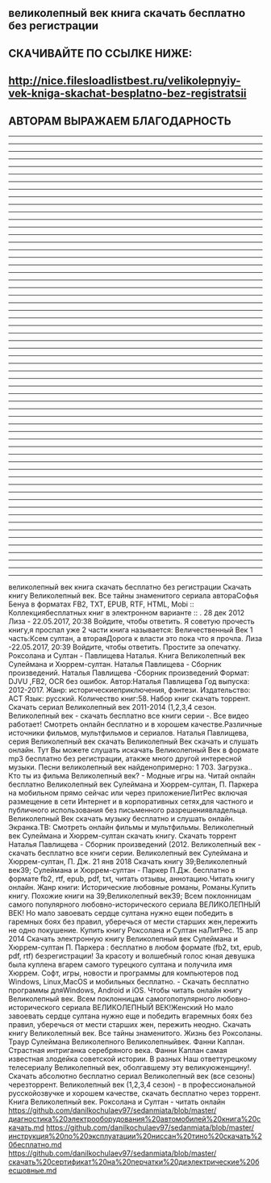 великолепный век книга скачать бесплатно без регистрации
--------------------------------------------------
СКАЧИВАЙТЕ ПО ССЫЛКЕ НИЖЕ:
--------------------------------------------------
http://nice.filesloadlistbest.ru/velikolepnyiy-vek-kniga-skachat-besplatno-bez-registratsii
--------------------------------------------------
АВТОРАМ ВЫРАЖАЕМ БЛАГОДАРНОСТЬ
--------------------------------------------------
--------------------------------------------------
--------------------------------------------------
--------------------------------------------------
--------------------------------------------------
--------------------------------------------------
--------------------------------------------------
--------------------------------------------------
--------------------------------------------------
--------------------------------------------------
--------------------------------------------------
--------------------------------------------------
--------------------------------------------------
--------------------------------------------------
--------------------------------------------------
--------------------------------------------------
--------------------------------------------------
--------------------------------------------------
--------------------------------------------------
--------------------------------------------------
--------------------------------------------------
--------------------------------------------------
--------------------------------------------------
--------------------------------------------------
--------------------------------------------------
--------------------------------------------------
--------------------------------------------------
--------------------------------------------------
--------------------------------------------------
--------------------------------------------------
--------------------------------------------------
--------------------------------------------------
--------------------------------------------------
--------------------------------------------------
--------------------------------------------------
--------------------------------------------------
--------------------------------------------------
--------------------------------------------------
--------------------------------------------------
--------------------------------------------------
--------------------------------------------------
--------------------------------------------------
--------------------------------------------------
--------------------------------------------------
--------------------------------------------------
--------------------------------------------------
--------------------------------------------------
--------------------------------------------------
--------------------------------------------------
--------------------------------------------------
--------------------------------------------------
--------------------------------------------------
--------------------------------------------------
--------------------------------------------------
--------------------------------------------------
--------------------------------------------------
--------------------------------------------------
--------------------------------------------------
--------------------------------------------------
--------------------------------------------------
великолепный век книга скачать бесплатно без регистрации Скачать книгу Великолепный век. Все тайны знаменитого сериала автораСофья Бенуа в форматах FB2, TXT, EPUB, RTF, HTML, Mobi :: Коллекциябесплатных книг в электронном варианте :: . 28 дек 2012  Лиза - 22.05.2017, 20:38 Войдите, чтобы ответить. Я советую прочесть книгу,я проспал уже 2 части книга называется: Величественный Век 1 часть:Ксем султан, а втораяДорога к власти это пока что я прочла. Лиза -22.05.2017, 20:39 Войдите, чтобы ответить. Простите за опечатку. Роксолана и Султан - Павлищева Наталья. Книга Великолепный век Сулеймана и Хюррем-султан. Наталья Павлищева - Сборник произведений. Наталья Павлищева -Сборник произведений Формат: DJVU ,FB2, OCR без ошибок. Автор:Наталья Павлищева Год выпуска: 2012-2017. Жанр: историческиеприключения, фэнтези. Издательство: АСТ Язык: русский. Количество книг:58. Набор книг скачать торрент. Скачать сериал Великолепный век 2011-2014 (1,2,3,4 сезон. Великолепный век - скачать бесплатно все книги серии -. Все видео работает! Смотреть онлайн бесплатно и в хорошем качестве.Различные источники фильмов, мультфильмов и сериалов. Наталья Павлищева, серия Великолепный век  скачать
Великолепный Век скачать и слушать онлайн. Тут Вы можете слушать искачать Великолепный Век в формате mp3 бесплатно без регистрации, атакже много другой интересной музыки. Песни великолепный век найденопримерно: 1 703. Загрузка.. Кто ты из фильма Великолепный век? - Модные игры на. Читай онлайн бесплатно Великолепный век Сулеймана и Хюррем-султан, П. Паркера на мобильном прямо сейчас или через приложениеЛитРес  включая размещение в сети Интернет и в корпоративных сетях,для частного и публичного использования без письменного разрешениявладельца. Великолепный Век скачать музыку бесплатно и слушать онлайн. Экранка.ТВ: Смотреть онлайн фильмы и мультфильмы. Великолепный век Сулеймана и Хюррем-султан скачать книгу. Скачать торрент Наталья Павлищева - Сборник произведений (2012. Великолепный век - скачать бесплатно все книги серии. Великолепный век Сулеймана и Хюррем-султан, П. Дж. 21 янв 2018  Скачать книгу 39;Великолепный век39; Сулеймана и Хюррем-султан - Паркер П.Дж. бесплатно в формате fb2, rtf, epub, pdf, txt, читать отзывы, аннотацию.Читать книгу онлайн. Жанр книги: Исторические любовные романы, Романы.Купить книгу. Похожие книги на 39;Великолепный век39;
Всем поклонницам самого популярного любовно-исторического сериала ВЕЛИКОЛЕПНЫЙ ВЕК!  Но мало завоевать сердце султана  нужно ещеи победить в гаремных боях без правил, уберечься от мести старших жен,пережить не одно покушение.  Купить книгу Роксолана и Султан наЛитРес. 15 апр 2014  Скачать электронную книгу Великолепный век Сулеймана и Хюррем-султан П. Паркера : бесплатно в любом формате (fb2, txt, epub, pdf, rtf) безрегистрации! За красоту и волшебный голос юная девушка была куплена вгарем самого турецкого султана и получила имя Хюррем. Софт, игры, новости и программы для компьютеров под Windows, Linux,MacOS и мобильных бесплатно. - Скачать бесплатно программы дляWindows, Android и iOS. Чтобы читать онлайн книгу  Великолепный век.  Всем поклонницам самогопопулярного любовно-исторического сериала ВЕЛИКОЛЕПНЫЙ ВЕК!Женский  Но мало завоевать сердце султана  нужно еще и победить вгаремных боях без правил, уберечься от мести старших жен, пережить неодно. Скачать книгу Великолепный век. Все тайны знаменитого. Жизнь без Роксоланы. Траур Сулеймана Великолепного  Великолепныйвек. Фанни Каплан. Страстная интриганка серебряного века. Фанни Каплан самая известная злодейка советской истории. В разных  Наш ответтурецкому телесериалу Великолепный век, оболгавшему эту великуюженщину!. Скачать абсолютно бесплатно сериал Великолепный век (все сезоны) черезторрент. Великолепный век (1,2,3,4 сезон) - в профессиональной русскойозвучке и хорошем качестве, скачать бесплатно через торрент. Книга Великолепный век. Роксолана и Султан - читать онлайн
https://github.com/danilkochulaev97/sedanmiata/blob/master/диагностика%20электрооборудования%20автомобилей%20книга%20скачать.md
https://github.com/danilkochulaev97/sedanmiata/blob/master/инструкция%20по%20эксплуатации%20ниссан%20тино%20скачать%20бесплатно.md
https://github.com/danilkochulaev97/sedanmiata/blob/master/скачать%20сертификат%20на%20перчатки%20диэлектрические%20бесшовные.md